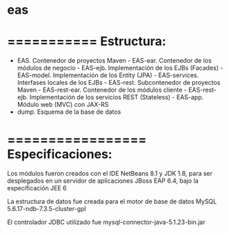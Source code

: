 # eas
===========
Estructura:
===========

- EAS. Contenedor de proyectos Maven
       - EAS-ear. Contenedor de los módulos de negocio
       - EAS-ejb. Implementación de los EJBs (Facades)
       - EAS-model. Implementación de los Entity (JPA)
       - EAS-services. Interfases locales de los EJBs
       - EAS-rest. Subcontenedor de proyectos Maven
       -      EAS-rest-ear. Contenedor de los módulos cliente
       -      EAS-rest-ejb. Implementación de los servicios REST (Stateless)
       -      EAS-app. Módulo web (MVC) con JAX-RS
- dump. Esquema de la base de datos

=================
Especificaciones:
=================

Los módulos fueron creados con el IDE NetBeans 8.1 y JDK 1.8, para ser desplegados en un servidor de aplicaciones JBoss EAP 6.4, bajo la especificación JEE 6

La estructura de datos fue creada para el motor de base de datos MySQL 5.6.17-ndb-7.3.5-cluster-gpl

El controlador JDBC utilizado fue mysql-connector-java-5.1.23-bin.jar
